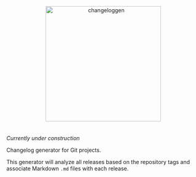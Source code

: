 <div align="center" markdown="1" style="margin-bottom: 2.5em">
  <p>
    <img src="https://raw.githubusercontent.com/masinio/changeloggen/master/changeloggen.png" alt="changeloggen" style="width: 300px; max-width: 70%; height: auto;" />
  </p>
</div>

_Currently under construction_

Changelog generator for Git projects.

This generator will analyze all releases based on the repository tags
and associate Markdown `.md` files with each release.
